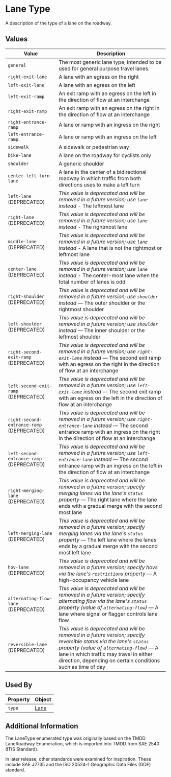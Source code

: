 # Lane Type 
A description of the type of a lane on the roadway.

## Values
Value | Description
--- | ---
`general` | The most generic lane type, intended to be used for general purpose travel lanes.
`right-exit-lane` | A lane with an egress on the right
`left-exit-lane` | A lane with an egress on the left
`left-exit-ramp`| An exit ramp with an egress on the left in the direction of flow at an interchange
`right-exit-ramp` | An exit ramp with an egress on the right in the direction of flow at an interchange
`right-entrance-ramp` | A lane or ramp with an ingress on the right
`left-entrance-ramp` | A lane or ramp with an ingress on the left
`sidewalk` | A sidewalk or pedestrian way
`bike-lane` | A lane on the roadway for cyclists only
`shoulder` | A generic shoulder
`center-left-turn-lane` | A lane in the center of a bidirectional roadway in which traffic from both directions uses to make a left turn
`left-lane` (DEPRECATED) | *This value is deprecated and will be removed in a future version; use `lane` instead* - The leftmost lane
`right-lane` (DEPRECATED) | *This value is deprecated and will be removed in a future version; use `lane` instead* - The rightmost lane
`middle-lane` (DEPRECATED) | *This value is deprecated and will be removed in a future version; use `lane` instead* - A lane that is not the rightmost or leftmost lane
`center-lane` (DEPRECATED) | *This value is deprecated and will be removed in a future version; use `lane` instead* - The center-most lane when the total number of lanes is odd
`right-shoulder` (DEPRECATED) | *This value is deprecated and will be removed in a future version; use `shoulder` instead* — The outer shoulder or the rightmost shoulder
`left-shoulder` (DEPRECATED) | *This value is deprecated and will be removed in a future version; use `shoulder` instead* — The inner shoulder or the leftmost shoulder
`right-second-exit-ramp` (DEPRECATED) | *This value is deprecated and will be removed in a future version; use `right-exit-lane` instead* — The second exit ramp with an egress on the right in the direction of flow at an interchange
`left-second-exit-ramp` (DEPRECATED) | *This value is deprecated and will be removed in a future version; use `left-exit-lane` instead* — The second exit ramp with an egress on the left in the direction of flow at an interchange
`right-second-entrance-ramp` (DEPRECATED) | *This value is deprecated and will be removed in a future version; use `right-entrance-lane` instead* — The second entrance ramp with an ingress on the right in the direction of flow at an interchange
`left-second-entrance-ramp` (DEPRECATED) |  *This value is deprecated and will be removed in a future version; use `left-entrance-lane` instead* — The second entrance ramp with an ingress on the left in the direction of flow at an interchange
`right-merging-lane` (DEPRECATED) | *This value is deprecated and will be removed in a future version; specify merging lanes via the lane's `status` property* — The right lane where the lane ends with a gradual merge with the second most lane
`left-merging-lane` (DEPRECATED) | *This value is deprecated and will be removed in a future version; specify merging lanes via the lane's `status` property* — The left lane where the lanes ends by a gradual merge with the second most left lane
`hov-lane` (DEPRECATED) | *This value is deprecated and will be removed in a future version; specify hovs via the lane's `restrictions` property* — A high-occupancy vehicle lane
`alternating-flow-lane` (DEPRECATED) |  *This value is deprecated and will be removed in a future version; specify alternating flow via the lane's `status` property (value of `alternating-flow`)* — A lane where signal or flagger controls lane flow |
`reversible-lane` (DEPRECATED) | *This value is deprecated and will be removed in a future version; specify reversible status via the lane's `status` property (value of `alternating-flow`)* — A lane in which traffic may travel in either direction, depending on certain conditions such as time of day |

## Used By
Property | Object
--- | ---
`type` | [Lane](/spec-content/objects/Lane.md)

## Additional Information
The LaneType enumerated type was originally based on the TMDD LaneRoadway Enumeration, which is imported into TMDD from SAE 2540 (ITIS Standard).

In later release, other standards were examined for inspiration. These include SAE J2735 and the ISO 20524-1 Geographic Data Files (GDF) standard.